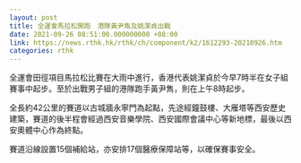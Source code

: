 ```yaml
---
layout: post
title: 全運會馬拉松開跑　港隊黃尹雋及姚潔貞出戰
date: 2021-09-26 08:51:00.000000000 +08:00
link: https://news.rthk.hk/rthk/ch/component/k2/1612293-20210926.htm
categories: rthk
---
```


全運會田徑項目馬拉松比賽在大雨中進行，香港代表姚潔貞於今早7時半在女子組賽事中起步。至於出戰男子組的港隊跑手黃尹雋，則在上午8時起步。

全長約42公里的賽道以古城牆永寧門為起點，先途經鐘鼓樓、大雁塔等西安歷史建築，賽道的後半程會經過西安音樂學院、西安國際會議中心等新地標，最後以西安奧體中心作為終點。

賽道沿線設置15個補給站，亦安排17個醫療保障站等，以確保賽事安全。
